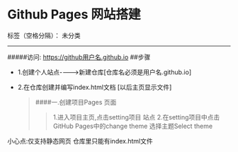 # Github Pages 网站搭建

标签（空格分隔）： 未分类

---
#####访问: https://github用户名.github.io
##步骤
* 1.创建个人站点---->新建仓库[仓库名必须是用户名.github.io]
* 2.在仓库创建并编写index.html文档 [以后主页显示文件]

  >####一.创建项目Pages 页面
   >>1.进入项目主页,点击setting项目 站点
   2.在setting项目中点击 GitHub Pages中的change theme 选择主题Select theme


小心点:仅支持静态网页 仓库里只能有index.html文件

